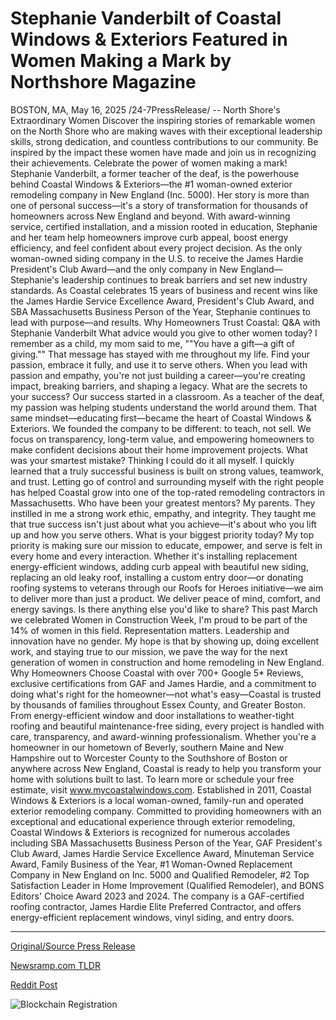 # Stephanie Vanderbilt of Coastal Windows & Exteriors Featured in Women Making a Mark by Northshore Magazine

BOSTON, MA, May 16, 2025 /24-7PressRelease/ -- North Shore's Extraordinary Women  Discover the inspiring stories of remarkable women on the North Shore who are making waves with their exceptional leadership skills, strong dedication, and countless contributions to our community. Be inspired by the impact these women have made and join us in recognizing their achievements. Celebrate the power of women making a mark!  Stephanie Vanderbilt, a former teacher of the deaf, is the powerhouse behind Coastal Windows & Exteriors—the #1 woman-owned exterior remodeling company in New England (Inc. 5000). Her story is more than one of personal success—it's a story of transformation for thousands of homeowners across New England and beyond.  With award-winning service, certified installation, and a mission rooted in education, Stephanie and her team help homeowners improve curb appeal, boost energy efficiency, and feel confident about every project decision. As the only woman-owned siding company in the U.S. to receive the James Hardie President's Club Award—and the only company in New England—Stephanie's leadership continues to break barriers and set new industry standards. As Coastal celebrates 15 years of business and recent wins like the James Hardie Service Excellence Award, President's Club Award, and SBA Massachusetts Business Person of the Year, Stephanie continues to lead with purpose—and results.  Why Homeowners Trust Coastal: Q&A with Stephanie Vanderbilt  What advice would you give to other women today?  I remember as a child, my mom said to me, ""You have a gift—a gift of giving."" That message has stayed with me throughout my life. Find your passion, embrace it fully, and use it to serve others. When you lead with passion and empathy, you're not just building a career—you're creating impact, breaking barriers, and shaping a legacy.  What are the secrets to your success?  Our success started in a classroom. As a teacher of the deaf, my passion was helping students understand the world around them. That same mindset—educating first—became the heart of Coastal Windows & Exteriors. We founded the company to be different: to teach, not sell. We focus on transparency, long-term value, and empowering homeowners to make confident decisions about their home improvement projects.  What was your smartest mistake?  Thinking I could do it all myself. I quickly learned that a truly successful business is built on strong values, teamwork, and trust. Letting go of control and surrounding myself with the right people has helped Coastal grow into one of the top-rated remodeling contractors in Massachusetts.  Who have been your greatest mentors?  My parents. They instilled in me a strong work ethic, empathy, and integrity. They taught me that true success isn't just about what you achieve—it's about who you lift up and how you serve others.  What is your biggest priority today?  My top priority is making sure our mission to educate, empower, and serve is felt in every home and every interaction. Whether it's installing replacement energy-efficient windows, adding curb appeal with beautiful new siding, replacing an old leaky roof, installing a custom entry door—or donating roofing systems to veterans through our Roofs for Heroes initiative—we aim to deliver more than just a product. We deliver peace of mind, comfort, and energy savings.  Is there anything else you'd like to share?  This past March we celebrated Women in Construction Week, I'm proud to be part of the 14% of women in this field. Representation matters. Leadership and innovation have no gender. My hope is that by showing up, doing excellent work, and staying true to our mission, we pave the way for the next generation of women in construction and home remodeling in New England.  Why Homeowners Choose Coastal with over 700+ Google 5* Reviews, exclusive certifications from GAF and James Hardie, and a commitment to doing what's right for the homeowner—not what's easy—Coastal is trusted by thousands of families throughout Essex County, and Greater Boston. From energy-efficient window and door installations to weather-tight roofing and beautiful maintenance-free siding, every project is handled with care, transparency, and award-winning professionalism.  Whether you're a homeowner in our hometown of Beverly, southern Maine and New Hampshire out to Worcester County to the Southshore of Boston or anywhere across New England, Coastal is ready to help you transform your home with solutions built to last.  To learn more or schedule your free estimate, visit www.mycoastalwindows.com.  Established in 2011, Coastal Windows & Exteriors is a local woman-owned, family-run and operated exterior remodeling company. Committed to providing homeowners with an exceptional and educational experience through exterior remodeling, Coastal Windows & Exteriors is recognized for numerous accolades including SBA Massachusetts Business Person of the Year, GAF President's Club Award, James Hardie Service Excellence Award, Minuteman Service Award, Family Business of the Year, #1 Woman-Owned Replacement Company in New England on Inc. 5000 and Qualified Remodeler, #2 Top Satisfaction Leader in Home Improvement (Qualified Remodeler), and BONS Editors' Choice Award 2023 and 2024. The company is a GAF-certified roofing contractor, James Hardie Elite Preferred Contractor, and offers energy-efficient replacement windows, vinyl siding, and entry doors. 

---

[Original/Source Press Release](https://www.24-7pressrelease.com/press-release/522839/stephanie-vanderbilt-of-coastal-windows-exteriors-featured-in-women-making-a-mark-by-northshore-magazine)
                    

[Newsramp.com TLDR](https://newsramp.com/curated-news/north-shore-s-extraordinary-women-lead-with-purpose-and-results-at-coastal-windows-exteriors/c0414358d874dc5aa5909f29752a4513) 

 



[Reddit Post](https://www.reddit.com/r/Leadership_Management/comments/1knuuei/north_shores_extraordinary_women_lead_with/) 



![Blockchain Registration](https://cdn.newsramp.app/24-7PressRelease/qrcode/255/16/gleepeWP.webp)